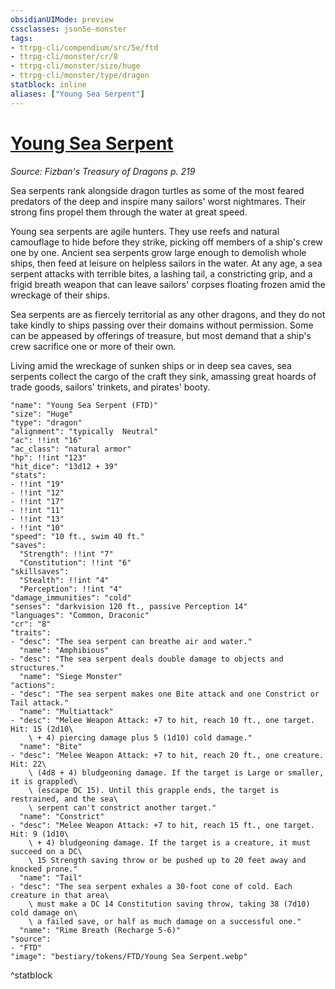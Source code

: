 ```yaml
---
obsidianUIMode: preview
cssclasses: json5e-monster
tags:
- ttrpg-cli/compendium/src/5e/ftd
- ttrpg-cli/monster/cr/8
- ttrpg-cli/monster/size/huge
- ttrpg-cli/monster/type/dragon
statblock: inline
aliases: ["Young Sea Serpent"]
---
```

# [Young Sea Serpent](3-Compendium\CLI\bestiary\dragon/young-sea-serpent-ftd.md)
*Source: Fizban's Treasury of Dragons p. 219*  

Sea serpents rank alongside dragon turtles as some of the most feared predators of the deep and inspire many sailors' worst nightmares. Their strong fins propel them through the water at great speed.

Young sea serpents are agile hunters. They use reefs and natural camouflage to hide before they strike, picking off members of a ship's crew one by one. Ancient sea serpents grow large enough to demolish whole ships, then feed at leisure on helpless sailors in the water. At any age, a sea serpent attacks with terrible bites, a lashing tail, a constricting grip, and a frigid breath weapon that can leave sailors' corpses floating frozen amid the wreckage of their ships.

Sea serpents are as fiercely territorial as any other dragons, and they do not take kindly to ships passing over their domains without permission. Some can be appeased by offerings of treasure, but most demand that a ship's crew sacrifice one or more of their own.

Living amid the wreckage of sunken ships or in deep sea caves, sea serpents collect the cargo of the craft they sink, amassing great hoards of trade goods, sailors' trinkets, and pirates' booty.

```statblock
"name": "Young Sea Serpent (FTD)"
"size": "Huge"
"type": "dragon"
"alignment": "typically  Neutral"
"ac": !!int "16"
"ac_class": "natural armor"
"hp": !!int "123"
"hit_dice": "13d12 + 39"
"stats":
- !!int "19"
- !!int "12"
- !!int "17"
- !!int "11"
- !!int "13"
- !!int "10"
"speed": "10 ft., swim 40 ft."
"saves":
  "Strength": !!int "7"
  "Constitution": !!int "6"
"skillsaves":
  "Stealth": !!int "4"
  "Perception": !!int "4"
"damage_immunities": "cold"
"senses": "darkvision 120 ft., passive Perception 14"
"languages": "Common, Draconic"
"cr": "8"
"traits":
- "desc": "The sea serpent can breathe air and water."
  "name": "Amphibious"
- "desc": "The sea serpent deals double damage to objects and structures."
  "name": "Siege Monster"
"actions":
- "desc": "The sea serpent makes one Bite attack and one Constrict or Tail attack."
  "name": "Multiattack"
- "desc": "Melee Weapon Attack: +7 to hit, reach 10 ft., one target. Hit: 15 (2d10\
    \ + 4) piercing damage plus 5 (1d10) cold damage."
  "name": "Bite"
- "desc": "Melee Weapon Attack: +7 to hit, reach 20 ft., one creature. Hit: 22\
    \ (4d8 + 4) bludgeoning damage. If the target is Large or smaller, it is grappled\
    \ (escape DC 15). Until this grapple ends, the target is restrained, and the sea\
    \ serpent can't constrict another target."
  "name": "Constrict"
- "desc": "Melee Weapon Attack: +7 to hit, reach 15 ft., one target. Hit: 9 (1d10\
    \ + 4) bludgeoning damage. If the target is a creature, it must succeed on a DC\
    \ 15 Strength saving throw or be pushed up to 20 feet away and knocked prone."
  "name": "Tail"
- "desc": "The sea serpent exhales a 30-foot cone of cold. Each creature in that area\
    \ must make a DC 14 Constitution saving throw, taking 38 (7d10) cold damage on\
    \ a failed save, or half as much damage on a successful one."
  "name": "Rime Breath (Recharge 5-6)"
"source":
- "FTD"
"image": "bestiary/tokens/FTD/Young Sea Serpent.webp"
```
^statblock
